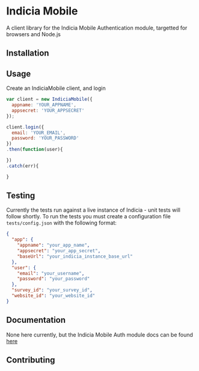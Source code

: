 # Indicia Mobile

A client library for the Indicia Mobile Authentication module, targetted for
browsers and Node.js

## Installation

## Usage

Create an IndiciaMobile client, and login

```js
var client = new IndiciaMobile({
  appname: 'YOUR_APPNAME',
  appsecret: 'YOUR_APPSECRET'
});

client.login({
  email: 'YOUR_EMAIL',
  password: 'YOUR_PASSWORD'
})
.then(function(user){

})
.catch(err){

}

```
## Testing

Currently the tests run against a live instance of Indicia - unit tests will follow shortly. To run the tests you must create a configuration file `tests/config.json` with the following format:
```json
{
  "app": {
    "appname": "your_app_name",
    "appsecret": "your_app_secret",
    "baseUrl": "your_indicia_instance_base_url"
  },
  "user": {
    "email": "your_username",
    "password": "your_password"
  },
  "survey_id": "your_survey_id",
  "website_id": "your_website_id"
}

```

## Documentation

None here currently, but the Indicia Mobile Auth module docs can be found [here](https://github.com/Indicia-Team/indicia-docs/tree/master/site-building/iform/modules/mobile-auth)

## Contributing
